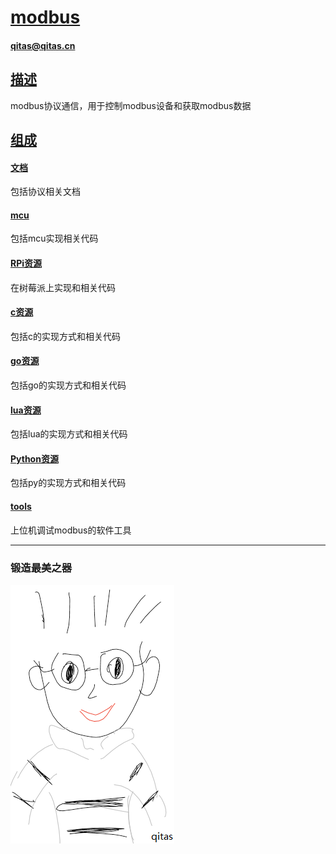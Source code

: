 ﻿# [modbus](https://github.com/qitas/modbus) 

#### qitas@qitas.cn

## [描述](https://github.com/qitas/modbus/wiki) 

modbus协议通信，用于控制modbus设备和获取modbus数据

## [组成](qitas/)

#### [文档](docs/)

包括协议相关文档

#### [mcu](mcu/)

包括mcu实现相关代码

#### [RPi资源](RPi/)

在树莓派上实现和相关代码

#### [c资源](c/)

包括c的实现方式和相关代码

#### [go资源](go/)

包括go的实现方式和相关代码

#### [lua资源](lua/)

包括lua的实现方式和相关代码

#### [Python资源](python/)

包括py的实现方式和相关代码

#### [tools](tools/)

上位机调试modbus的软件工具


---

### 锻造最美之器

[![sites](qitas/qitas.png)](http://www.qitas.cn)

